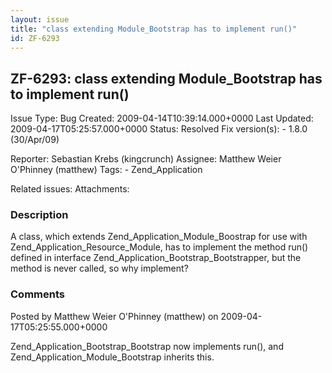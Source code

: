 ```yaml
---
layout: issue
title: "class extending Module_Bootstrap has to implement run()"
id: ZF-6293
---
```


ZF-6293: class extending Module\_Bootstrap has to implement run()
-----------------------------------------------------------------

 Issue Type: Bug Created: 2009-04-14T10:39:14.000+0000 Last Updated: 2009-04-17T05:25:57.000+0000 Status: Resolved Fix version(s): - 1.8.0 (30/Apr/09)
 
 Reporter:  Sebastian Krebs (kingcrunch)  Assignee:  Matthew Weier O'Phinney (matthew)  Tags: - Zend\_Application
 
 Related issues: 
 Attachments: 
### Description

A class, which extends Zend\_Application\_Module\_Boostrap for use with Zend\_Application\_Resource\_Module, has to implement the method run() defined in interface Zend\_Application\_Bootstrap\_Bootstrapper, but the method is never called, so why implement?

 

 

### Comments

Posted by Matthew Weier O'Phinney (matthew) on 2009-04-17T05:25:55.000+0000

Zend\_Application\_Bootstrap\_Bootstrap now implements run(), and Zend\_Application\_Module\_Bootstrap inherits this.

 

 